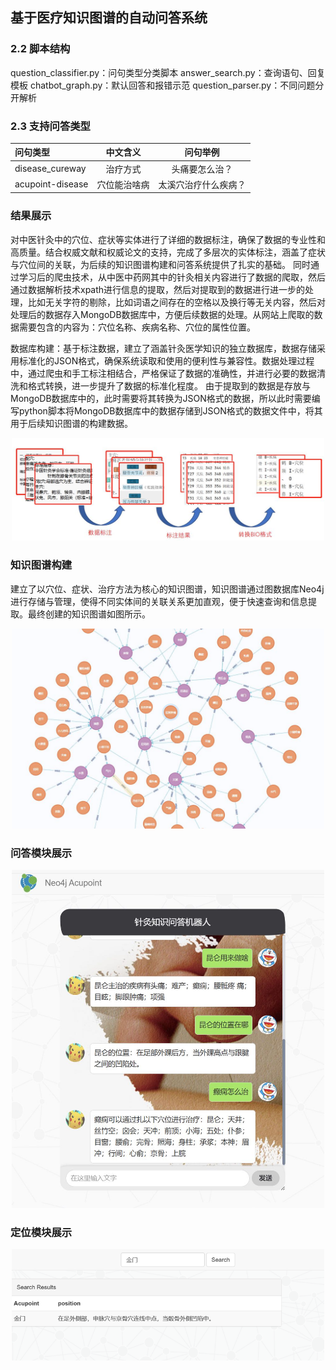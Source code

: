 ##  基于医疗知识图谱的自动问答系统
### 2.2 脚本结构
question_classifier.py：问句类型分类脚本
answer_search.py：查询语句、回复模板
chatbot_graph.py：默认回答和报错示范
question_parser.py：不同问题分开解析

### 2.3 支持问答类型

| 问句类型 | 中文含义 |    问句举例    |
| :--- | :---: |:----------:|
| disease_cureway | 治疗方式 |  头痛要怎么治？   |
| acupoint-disease| 穴位能治啥病| 太溪穴治疗什么疾病？ |

### 结果展示
对中医针灸中的穴位、症状等实体进行了详细的数据标注，确保了数据的专业性和高质量。结合权威文献和权威论文的支持，完成了多层次的实体标注，涵盖了症状与穴位间的关联，为后续的知识图谱构建和问答系统提供了扎实的基础。
同时通过学习后的爬虫技术，从中医中药网其中的针灸相关内容进行了数据的爬取，然后通过数据解析技术xpath进行信息的提取，然后对提取到的数据进行进一步的处理，比如无关字符的剔除，比如词语之间存在的空格以及换行等无关内容，然后对处理后的数据存入MongoDB数据库中，方便后续数据的处理。从网站上爬取的数据需要包含的内容为：穴位名称、疾病名称、穴位的属性位置。

数据库构建：基于标注数据，建立了涵盖针灸医学知识的独立数据库，数据存储采用标准化的JSON格式，确保系统读取和使用的便利性与兼容性。数据处理过程中，通过爬虫和手工标注相结合，严格保证了数据的准确性，并进行必要的数据清洗和格式转换，进一步提升了数据的标准化程度。
由于提取到的数据是存放与MongoDB数据库中的，此时需要将其转换为JSON格式的数据，所以此时需要编写python脚本将MongoDB数据库中的数据存储到JSON格式的数据文件中，将其用于后续知识图谱的构建数据。

<div align="center">
  <img src="./pictures/数据标注.jpg" alt="数据标注示意图" width="500" />
</div>

### 知识图谱构建
建立了以穴位、症状、治疗方法为核心的知识图谱，知识图谱通过图数据库Neo4j进行存储与管理，使得不同实体间的关联关系更加直观，便于快速查询和信息提取。最终创建的知识图谱如图所示。

<div align="center">
  <img src="./pictures/知识图谱.jpg" alt="知识图谱展示" width="500" />
</div>  

### 问答模块展示  
<div align="center">
<img src="./pictures/问答模块.jpg" alt="问答模块功能展示" width="500" />
</div>

### 定位模块展示  
<div align="center">
<img src="./pictures/定位.png" alt="穴位位置询问模块" width="500" />
</div>
